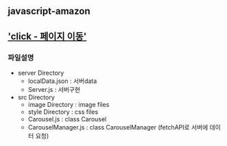 ## javascript-amazon
## ['click - 페이지 이동'](https://rachel4858.github.io/demopage/.)


### 파일설명
* server Directory
    * localData.json : 서버data
    * Server.js : 서버구현
* src Directory
    * image Directory : image files
    * style Directory : css files
    * Carousel.js : class Carousel 
    * CarouselManager.js : class CarouselManager (fetchAPI로 서버에 데이터 요청)

